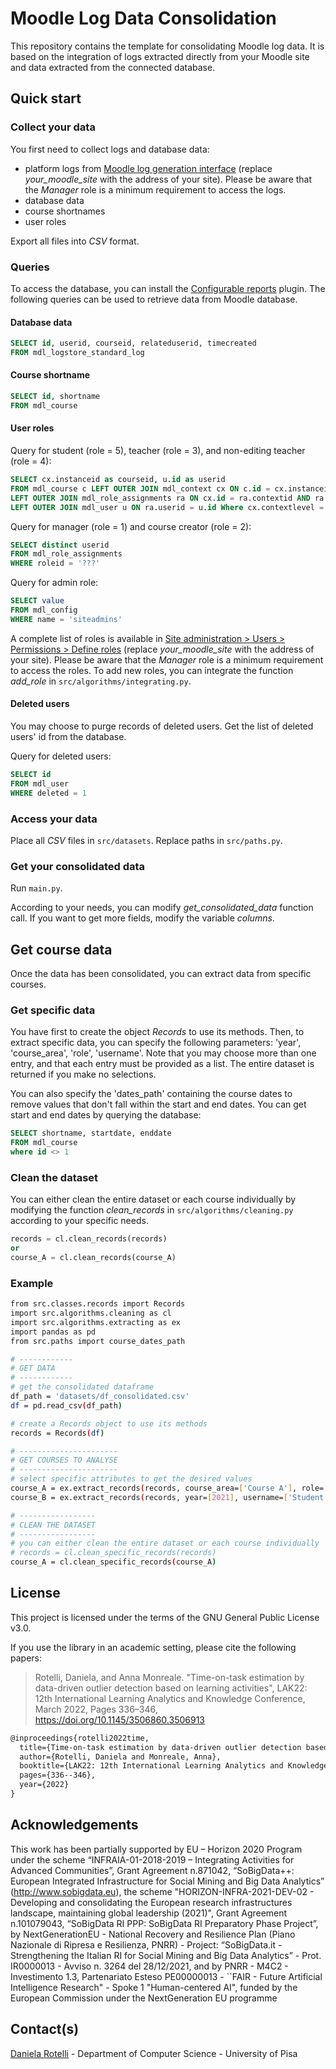 # Moodle Log Data Consolidation
This repository contains the template for consolidating Moodle log data. It is based on the integration of logs extracted directly from your Moodle site and data extracted from the connected database.

## Quick start
### Collect your data
You first need to collect logs and database data:

- platform logs from [Moodle log generation interface](https://your_moodle_site/report/log/index.php?id=0)
(replace *your_moodle_site* with the address of your site). Please be aware that the *Manager* role is a minimum requirement to access the logs.
- database data
- course shortnames
- user roles

Export all files into *CSV* format.

### Queries
To access the database, you can install the [Configurable reports](https://moodle.org/plugins/block_configurable_reports) plugin. 
The following queries can be used to retrieve data from Moodle database.
#### Database data
```SQL
SELECT id, userid, courseid, relateduserid, timecreated
FROM mdl_logstore_standard_log
```
#### Course shortname
```SQL
SELECT id, shortname
FROM mdl_course
```
#### User roles
Query for student (role = 5), teacher (role = 3), and non-editing teacher (role = 4):
```SQL
SELECT cx.instanceid as courseid, u.id as userid
FROM mdl_course c LEFT OUTER JOIN mdl_context cx ON c.id = cx.instanceid
LEFT OUTER JOIN mdl_role_assignments ra ON cx.id = ra.contextid AND ra.roleid = '???' AND cx.instanceid <> 1
LEFT OUTER JOIN mdl_user u ON ra.userid = u.id Where cx.contextlevel = '50'
```
Query for manager (role = 1) and course creator (role = 2):
```SQL
SELECT distinct userid
FROM mdl_role_assignments
WHERE roleid = '???'
```

Query for admin role:
```SQL
SELECT value
FROM mdl_config
WHERE name = 'siteadmins'
```

A complete list of roles is available in [Site administration > Users > Permissions > Define roles](https://your_moodle_site/admin/roles/manage.php) (replace *your_moodle_site* with the address of your site). Please be aware that the *Manager* role is a minimum requirement to access the roles.
To add new roles, you can integrate the function *add_role* in `src/algorithms/integrating.py`.

#### Deleted users
You may choose to purge records of deleted users. Get the list of deleted users' id from the database.

Query for deleted users:
```SQL
SELECT id
FROM mdl_user
WHERE deleted = 1
```

### Access your data
Place all *CSV* files in `src/datasets`. 
Replace paths in `src/paths.py`. 

### Get your consolidated data
Run `main.py`.

According to your needs, you can modify *get_consolidated_data* function call.
If you want to get more fields, modify the variable *columns*.


## Get course data
Once the data has been consolidated, you can extract data from specific courses.

### Get specific data
You have first to create the object *Records* to use its methods. 
Then, to extract specific data, you can specify the following parameters: 'year', 'course_area', 'role', 'username'. 
Note that you may choose more than one entry, and that each entry must be provided as a list.
The entire dataset is returned if you make no selections.

You can also specify the 'dates_path'  containing the course dates to remove values that don't fall within the start and 
end dates.
You can get start and end dates by querying the database:
```SQL
SELECT shortname, startdate, enddate 
FROM mdl_course
where id <> 1
```

### Clean the dataset
You can either clean the entire dataset or each course individually by modifying the function *clean_records* in
`src/algorithms/cleaning.py` according to your specific needs.

```SQL
records = cl.clean_records(records)
or
course_A = cl.clean_records(course_A)
```
### Example

```bash
from src.classes.records import Records
import src.algorithms.cleaning as cl
import src.algorithms.extracting as ex
import pandas as pd
from src.paths import course_dates_path

# ------------
# GET DATA
# ------------
# get the consolidated dataframe
df_path = 'datasets/df_consolidated.csv'
df = pd.read_csv(df_path)

# create a Records object to use its methods
records = Records(df)

# ----------------------
# GET COURSES TO ANALYSE
# ----------------------
# select specific attributes to get the desired values
course_A = ex.extract_records(records, course_area=['Course A'], role=['Student'], course_dates=course_dates_path)
course_B = ex.extract_records(records, year=[2021], username=['Student 01'])

# -----------------
# CLEAN THE DATASET
# -----------------
# you can either clean the entire dataset or each course individually
# records = cl.clean_specific_records(records)
course_A = cl.clean_specific_records(course_A)
```

## License

This project is licensed under the terms of the GNU General Public License v3.0.

If you use the library in an academic setting, please cite the following papers:

> Rotelli, Daniela, and Anna Monreale. "Time-on-task estimation by data-driven outlier detection based on learning activities", LAK22: 12th International Learning Analytics and Knowledge Conference, March 2022, Pages 336–346, https://doi.org/10.1145/3506860.3506913

```tex
@inproceedings{rotelli2022time,
  title={Time-on-task estimation by data-driven outlier detection based on learning activities},
  author={Rotelli, Daniela and Monreale, Anna},
  booktitle={LAK22: 12th International Learning Analytics and Knowledge Conference},
  pages={336--346},
  year={2022}
}
```

## Acknowledgements
This work has been partially supported by EU – Horizon 2020 Program under the scheme “INFRAIA-01-2018-2019 – Integrating 
Activities for Advanced Communities”, Grant Agreement n.871042, “SoBigData++: European Integrated Infrastructure for 
Social Mining and Big Data Analytics” (http://www.sobigdata.eu), the scheme "HORIZON-INFRA-2021-DEV-02 - Developing and 
consolidating the European research infrastructures landscape, maintaining global leadership (2021)", Grant Agreement 
n.101079043, “SoBigData RI PPP: SoBigData RI Preparatory Phase Project”, by NextGenerationEU - National Recovery and 
Resilience Plan (Piano Nazionale di Ripresa e Resilienza, PNRR) - Project: “SoBigData.it - Strengthening the Italian RI 
for Social Mining and Big Data Analytics” - Prot. IR0000013 - Avviso n. 3264 del 28/12/2021, and by PNRR - M4C2 - 
Investimento 1.3, Partenariato Esteso PE00000013 - ``FAIR - Future Artificial Intelligence Research" - Spoke 1 
"Human-centered AI", funded by the European Commission under the NextGeneration EU programme

## Contact(s)
[Daniela Rotelli](mailto:daniela.rotelli@phd.unipi.it) - Department of Computer Science - University of Pisa
